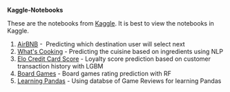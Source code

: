 <p><strong>Kaggle-Notebooks</strong></p>
<p>These are the notebooks from <a href="https://www.kaggle.com/justk1/kernels">Kaggle</a>. It is best to view the notebooks in Kaggle.</p>
<ol>
<li><a href="https://www.kaggle.com/justk1/airbnb">AirBNB</a> -&nbsp; Predicting which destination user will select next</li>
<li><a href="https://www.kaggle.com/justk1/let-s-cook-wait-what-can-we-cook">What's Cooking</a> - Predicting the&nbsp;cuisine based on ingredients using NLP</li>
<li><a href="https://www.kaggle.com/justk1/elo-elo">Elo Credit Card Score</a> - Loyalty score prediction based on customer transaction history with LGBM</li>
<li><a href="https://www.kaggle.com/justk1/let-s-play-board-games">Board Games</a> - Board games rating prediction with RF</li>
<li><a href="https://www.kaggle.com/justk1/learning-pandas-with-game-reviews">Learning Pandas</a> - Using databse of Game Reviews for learning Pandas</li>
</ol>
